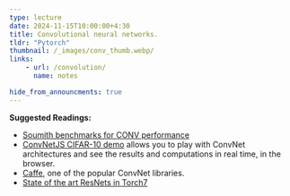 ```yaml
---
type: lecture
date: 2024-11-15T10:00:00+4:30
title: Convolutional neural networks.
tldr: "Pytorch"
thumbnail: /_images/conv_thumb.webp/
links: 
    - url: /convolution/
      name: notes

hide_from_announcments: true
---
```


**Suggested Readings:**


- [Soumith benchmarks for CONV performance](https://github.com/soumith/convnet-benchmarks)
- [ConvNetJS CIFAR-10 demo](http://cs.stanford.edu/people/karpathy/convnetjs/demo/cifar10.html) allows you to play with ConvNet architectures and see the results and computations in real time, in the browser.
- [Caffe](http://caffe.berkeleyvision.org/), one of the popular ConvNet libraries.
- [State of the art ResNets in Torch7](http://torch.ch/blog/2016/02/04/resnets.html)
